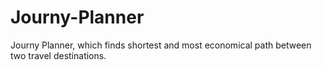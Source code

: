 # Journy-Planner
Journy Planner, which finds shortest and most economical path between two travel destinations.
